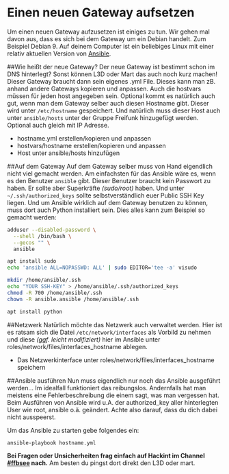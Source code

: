  Einen neuen Gateway aufsetzen
===============================

Um einen neuen Gateway aufzusetzen ist einiges zu tun. Wir gehen mal davon aus, dass es sich bei dem Gateway um ein Debian handelt. Zum Beispiel Debian 9.
Auf deinem Computer ist ein beliebiges Linux mit einer relativ aktuellen Version von [Ansible](https://ansible.org/).

##Wie heißt der neue Gateway?
Der neue Gateway ist bestimmt schon im DNS hinterlegt? Sonst können L3D oder Mart das auch noch kurz machen!
Dieser Gateway braucht dann sein eigenes .yml File. Dieses kann man zB. anhand andere Gateways kopieren und anpassen.
Auch die hostvars müssen für jeden host angegeben sein.
Optional kommt es natürlich auch gut, wenn man dem Gateway selber auch diesen Hostname gibt. Dieser wird unter ``/etc/hostname`` gespeichert. 
Und natürlich muss dieser Host auch unter ``ansible/hosts`` unter der Gruppe Freifunk hinzugefügt werden. Optional auch gleich mit IP Adresse.

 * hostname.yml erstellen/kopieren und anpassen
 * hostvars/hostname erstellen/kopieren und anpassen
 * Host unter ansible/hosts hinzufügen

##Auf dem Gateway
Auf dem Gateway selber muss von Hand eigendlich nicht viel gemacht werden. Am einfachsten für das Ansible wäre es, wenn es den Benutzer ``ansible`` gibt. Dieser Benutzer braucht kein Passwort zu haben. Er sollte aber Superkräfte *(sudo/root)* haben. Und unter ``~/.ssh/authorized_keys`` sollte selbstverständlich euer Public SSH Key liegen.
Und um Ansible wirklich auf dem Gateway benutzen zu können, muss dort auch Python installiert sein. Dies alles kann zum Beispiel so gemacht werden:

````bash
adduser --disabled-password \
  --shell /bin/bash \
  --gecos "" \
  ansible

apt install sudo
echo 'ansible ALL=NOPASSWD: ALL' | sudo EDITOR='tee -a' visudo

mkdir /home/ansible/.ssh
echo "YOUR SSH-KEY" > /home/ansible/.ssh/authorized_keys
chmod -R 700 /home/ansible/.ssh
chown -R ansible.ansible /home/ansible/.ssh

apt install python

````

##Netzwerk
Natürlich möchte das Netzwerk auch verwaltet werden. Hier ist es ratsam sich die Datei ``/etc/network/interfaces`` als Vorbild zu nehmen und diese *(ggf. leicht modifiziert)* hier im Ansible unter roles/network/files/interfaces_hostname ablegen.

 * Das Netzwerkinterface unter roles/network/files/interfaces_hostname speichern

##Ansible ausführen
Nun muss eigendlich nur noch das Ansible ausgeführt werden...
Im idealfall funktioniert das reibungslos. Andernfalls hat man meistens eine Fehlerbeschreibung die einem sagt, was man vergessen hat.
Beim Ausführen von Ansible wird u.A. der authorized_key aller hinterlegten User wie root, ansible o.ä. geändert. Achte also darauf, dass du dich dabei nicht ausspeerst.

Um das Ansible zu starten gebe folgendes ein:

````bash
ansible-playbook hostname.yml
````

**Bei Fragen oder Unsicherheiten frag einfach auf Hackint im Channel [#ffbsee](https://webirc.hackint.org/#irc://irc.hackint.org/#ffbsee) nach.** Am besten du pingst dort direkt den L3D oder mart.

